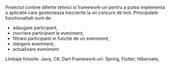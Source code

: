 Proiectul contine diferite tehnici si framework-uri pentru a putea implementa o aplicatie care gestioneaza inscrierile la un concurs de inot.
Principalele functionalitati sunt de:
- adaugare participant,
- inscriere participant la eveniment,
- filtrare participanti in functie de un eveniment,
- stergere eveniment,
- actualizare eveniment

Limbaje folosite: Java, C#, Dart
Framework-uri: Spring, Flutter, Hibernate, 
